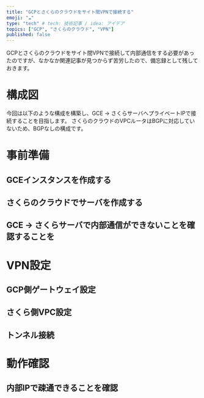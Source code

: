 ```yaml
---
title: "GCPとさくらのクラウドをサイト間VPNで接続する"
emoji: "☁️"
type: "tech" # tech: 技術記事 / idea: アイデア
topics: ["GCP", "さくらのクラウド", "VPN"]
published: false
---
```

GCPとさくらのクラウドをサイト間VPNで接続して内部通信をする必要があったのですが、なかなか関連記事が見つからず苦労したので、備忘録として残しておきます。

# 構成図
今回は以下のような構成を構築し、GCE -> さくらサーバへプライベートIPで接続することを目指します。
さくらのクラウドのVPCルータはBGPに対応していないため、BGPなしの構成です。

# 事前準備
## GCEインスタンスを作成する

## さくらのクラウドでサーバを作成する

## GCE -> さくらサーバで内部通信ができないことを確認することを

# VPN設定
## GCP側ゲートウェイ設定

## さくら側VPC設定

## トンネル接続

# 動作確認
## 内部IPで疎通できることを確認
